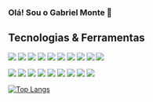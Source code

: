 ### Olá! Sou o Gabriel Monte 👋
## Tecnologias & Ferramentas
![](https://img.shields.io/badge/OS-Linux-informational?style=flat&logo=linux&logoColor=white&color=2554a0)
![](https://img.shields.io/badge/Shell-Bash-informational?style=flat&logo=gnu-bash&logoColor=white&color=2554a0)
![](https://img.shields.io/badge/Tools-Docker-informational?style=flat&logo=docker&logoColor=white&color=2554a0)
![](https://img.shields.io/badge/Tools-Kubernetes-informational?style=flat&logo=kubernetes&logoColor=white&color=2554a0)
![](https://img.shields.io/badge/Code-C-informational?style=flat&logo=C&logoColor=white&color=2554a0)
![](https://img.shields.io/badge/Code-C++-blue.svg?style=flat&logo=c%2B%2B&logoColor=white&color=2554a0)
![](https://img.shields.io/badge/Code-Python-informational?style=flat&logo=python&logoColor=white&color=2554a0)
![](https://img.shields.io/badge/Code-Jupyter-informational?style=flat&logo=jupyter&logoColor=white&color=2554a0)
![](https://img.shields.io/badge/Tools-SQL-informational?style=flat&logo=mysql&logoColor=white&color=2554a0)
![](https://img.shields.io/badge/Tools-Pandas-informational?style=flat&logo=pandas&logoColor=white&color=2554a0)

![](https://img.shields.io/badge/Code-HTML-informational?style=flat&logo=html5&logoColor=white&color=2554a0)
![](https://img.shields.io/badge/Code-CSS-informational?style=flat&logo=css3&logoColor=white&color=2554a0)
![](https://img.shields.io/badge/Code-JavaScript-informational?style=flat&logo=javascript&logoColor=white&color=2554a0)
![](https://img.shields.io/badge/Code-PHP-informational?style=flat&logo=php&logoColor=white&color=2554a0)
![](https://img.shields.io/badge/Framework-Laravel-informational?style=flat&logo=laravel&logoColor=white&color=2554a0)
![](https://img.shields.io/badge/DB-MySQL-informational?style=flat&logo=mysql&logoColor=white&color=2554a0)
![](https://img.shields.io/badge/DB-PostgreSQL-informational?style=flat&logo=postgresql&logoColor=white&color=2554a0)
![](https://img.shields.io/badge/IDE-VSCode-informational?style=flat&logo=visual-studio-code&logoColor=white&color=2554a0)
![](https://img.shields.io/badge/Tool-Git-informational?style=flat&logo=git&logoColor=white&color=2554a0)

[![Top Langs](https://github-readme-stats.vercel.app/api/top-langs/?username=smgabriel&layout=compact&text_color=daf7dc&bg_color=151515)](https://github.com/smgabriel/github-readme-stats)


<!--
**smgabriel/smgabriel** is a ✨ _special_ ✨ repository because its `README.md` (this file) appears on your GitHub profile.

Here are some ideas to get you started:

- 🔭 I’m currently working on ...
- 🌱 I’m currently learning ...
- 👯 I’m looking to collaborate on ...
- 🤔 I’m looking for help with ...
- 💬 Ask me about ...
- 📫 How to reach me: ...
- 😄 Pronouns: ...
- ⚡ Fun fact: ...
-->
